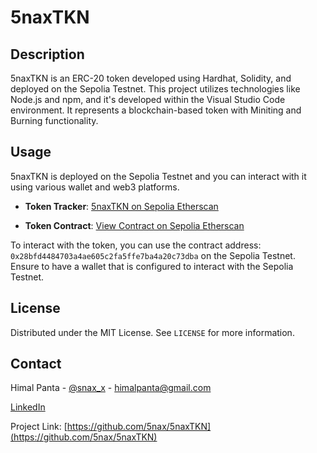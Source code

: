 # 5naxTKN

## Description

5naxTKN is an ERC-20 token developed using Hardhat, Solidity, and deployed on the Sepolia Testnet. This project utilizes technologies like Node.js and npm, and it's developed within the Visual Studio Code environment. It represents a blockchain-based token with Miniting and Burning functionality.

## Usage

5naxTKN is deployed on the Sepolia Testnet and you can interact with it using various wallet and web3 platforms. 

- **Token Tracker**: [5naxTKN on Sepolia Etherscan](https://sepolia.etherscan.io/token/0x28bfd4484703a4ae605c2fa5ffe7ba4a20c73dba)
  
- **Token Contract**: [View Contract on Sepolia Etherscan](https://sepolia.etherscan.io/address/0x28bfd4484703a4ae605c2fa5ffe7ba4a20c73dba)

To interact with the token, you can use the contract address: `0x28bfd4484703a4ae605c2fa5ffe7ba4a20c73dba` on the Sepolia Testnet. Ensure to have a wallet that is configured to interact with the Sepolia Testnet.

## License

Distributed under the MIT License. See `LICENSE` for more information.

## Contact

Himal Panta - [@snax_x](https://twitter.com/snax_x) - himalpanta@gmail.com

[LinkedIn](https://www.linkedin.com/in/himal-panta-b27873232/)

Project Link: [https://github.com/5nax/5naxTKN](https://github.com/5nax/5naxTKN)


